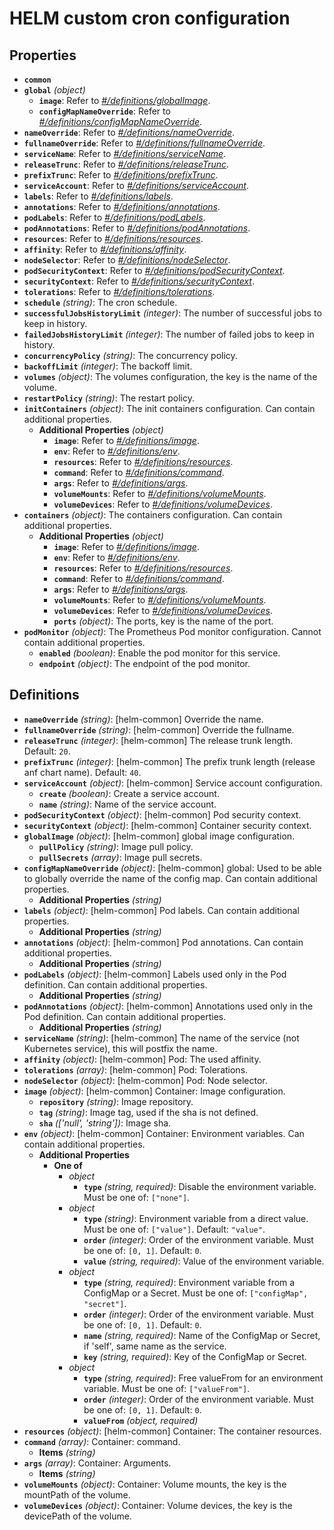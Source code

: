 # HELM custom cron configuration

## Properties

- **`common`**
- **`global`** _(object)_
  - **`image`**: Refer to _[#/definitions/globalImage](#definitions/globalImage)_.
  - **`configMapNameOverride`**: Refer to _[#/definitions/configMapNameOverride](#definitions/configMapNameOverride)_.
- **`nameOverride`**: Refer to _[#/definitions/nameOverride](#definitions/nameOverride)_.
- **`fullnameOverride`**: Refer to _[#/definitions/fullnameOverride](#definitions/fullnameOverride)_.
- **`serviceName`**: Refer to _[#/definitions/serviceName](#definitions/serviceName)_.
- **`releaseTrunc`**: Refer to _[#/definitions/releaseTrunc](#definitions/releaseTrunc)_.
- **`prefixTrunc`**: Refer to _[#/definitions/prefixTrunc](#definitions/prefixTrunc)_.
- **`serviceAccount`**: Refer to _[#/definitions/serviceAccount](#definitions/serviceAccount)_.
- **`labels`**: Refer to _[#/definitions/labels](#definitions/labels)_.
- **`annotations`**: Refer to _[#/definitions/annotations](#definitions/annotations)_.
- **`podLabels`**: Refer to _[#/definitions/podLabels](#definitions/podLabels)_.
- **`podAnnotations`**: Refer to _[#/definitions/podAnnotations](#definitions/podAnnotations)_.
- **`resources`**: Refer to _[#/definitions/resources](#definitions/resources)_.
- **`affinity`**: Refer to _[#/definitions/affinity](#definitions/affinity)_.
- **`nodeSelector`**: Refer to _[#/definitions/nodeSelector](#definitions/nodeSelector)_.
- **`podSecurityContext`**: Refer to _[#/definitions/podSecurityContext](#definitions/podSecurityContext)_.
- **`securityContext`**: Refer to _[#/definitions/securityContext](#definitions/securityContext)_.
- **`tolerations`**: Refer to _[#/definitions/tolerations](#definitions/tolerations)_.
- **`schedule`** _(string)_: The cron schedule.
- **`successfulJobsHistoryLimit`** _(integer)_: The number of successful jobs to keep in history.
- **`failedJobsHistoryLimit`** _(integer)_: The number of failed jobs to keep in history.
- **`concurrencyPolicy`** _(string)_: The concurrency policy.
- **`backoffLimit`** _(integer)_: The backoff limit.
- **`volumes`** _(object)_: The volumes configuration, the key is the name of the volume.
- **`restartPolicy`** _(string)_: The restart policy.
- **`initContainers`** _(object)_: The init containers configuration. Can contain additional properties.
  - **Additional Properties** _(object)_
    - **`image`**: Refer to _[#/definitions/image](#definitions/image)_.
    - **`env`**: Refer to _[#/definitions/env](#definitions/env)_.
    - **`resources`**: Refer to _[#/definitions/resources](#definitions/resources)_.
    - **`command`**: Refer to _[#/definitions/command](#definitions/command)_.
    - **`args`**: Refer to _[#/definitions/args](#definitions/args)_.
    - **`volumeMounts`**: Refer to _[#/definitions/volumeMounts](#definitions/volumeMounts)_.
    - **`volumeDevices`**: Refer to _[#/definitions/volumeDevices](#definitions/volumeDevices)_.
- **`containers`** _(object)_: The containers configuration. Can contain additional properties.
  - **Additional Properties** _(object)_
    - **`image`**: Refer to _[#/definitions/image](#definitions/image)_.
    - **`env`**: Refer to _[#/definitions/env](#definitions/env)_.
    - **`resources`**: Refer to _[#/definitions/resources](#definitions/resources)_.
    - **`command`**: Refer to _[#/definitions/command](#definitions/command)_.
    - **`args`**: Refer to _[#/definitions/args](#definitions/args)_.
    - **`volumeMounts`**: Refer to _[#/definitions/volumeMounts](#definitions/volumeMounts)_.
    - **`volumeDevices`**: Refer to _[#/definitions/volumeDevices](#definitions/volumeDevices)_.
    - **`ports`** _(object)_: The ports, key is the name of the port.
- **`podMonitor`** _(object)_: The Prometheus Pod monitor configuration. Cannot contain additional properties.
  - **`enabled`** _(boolean)_: Enable the pod monitor for this service.
  - **`endpoint`** _(object)_: The endpoint of the pod monitor.

## Definitions

- <a id="definitions/nameOverride"></a>**`nameOverride`** _(string)_: [helm-common] Override the name.
- <a id="definitions/fullnameOverride"></a>**`fullnameOverride`** _(string)_: [helm-common] Override the fullname.
- <a id="definitions/releaseTrunc"></a>**`releaseTrunc`** _(integer)_: [helm-common] The release trunk length. Default: `20`.
- <a id="definitions/prefixTrunc"></a>**`prefixTrunc`** _(integer)_: [helm-common] The prefix trunk length (release anf chart name). Default: `40`.
- <a id="definitions/serviceAccount"></a>**`serviceAccount`** _(object)_: [helm-common] Service account configuration.
  - **`create`** _(boolean)_: Create a service account.
  - **`name`** _(string)_: Name of the service account.
- <a id="definitions/podSecurityContext"></a>**`podSecurityContext`** _(object)_: [helm-common] Pod security context.
- <a id="definitions/securityContext"></a>**`securityContext`** _(object)_: [helm-common] Container security context.
- <a id="definitions/globalImage"></a>**`globalImage`** _(object)_: [helm-common] global image configuration.
  - **`pullPolicy`** _(string)_: Image pull policy.
  - **`pullSecrets`** _(array)_: Image pull secrets.
- <a id="definitions/configMapNameOverride"></a>**`configMapNameOverride`** _(object)_: [helm-common] global: Used to be able to globally override the name of the config map. Can contain additional properties.
  - **Additional Properties** _(string)_
- <a id="definitions/labels"></a>**`labels`** _(object)_: [helm-common] Pod labels. Can contain additional properties.
  - **Additional Properties** _(string)_
- <a id="definitions/annotations"></a>**`annotations`** _(object)_: [helm-common] Pod annotations. Can contain additional properties.
  - **Additional Properties** _(string)_
- <a id="definitions/podLabels"></a>**`podLabels`** _(object)_: [helm-common] Labels used only in the Pod definition. Can contain additional properties.
  - **Additional Properties** _(string)_
- <a id="definitions/podAnnotations"></a>**`podAnnotations`** _(object)_: [helm-common] Annotations used only in the Pod definition. Can contain additional properties.
  - **Additional Properties** _(string)_
- <a id="definitions/serviceName"></a>**`serviceName`** _(string)_: [helm-common] The name of the service (not Kubernetes service), this will postfix the name.
- <a id="definitions/affinity"></a>**`affinity`** _(object)_: [helm-common] Pod: The used affinity.
- <a id="definitions/tolerations"></a>**`tolerations`** _(array)_: [helm-common] Pod: Tolerations.
- <a id="definitions/nodeSelector"></a>**`nodeSelector`** _(object)_: [helm-common] Pod: Node selector.
- <a id="definitions/image"></a>**`image`** _(object)_: [helm-common] Container: Image configuration.
  - **`repository`** _(string)_: Image repository.
  - **`tag`** _(string)_: Image tag, used if the sha is not defined.
  - **`sha`** _(['null', 'string'])_: Image sha.
- <a id="definitions/env"></a>**`env`** _(object)_: [helm-common] Container: Environment variables. Can contain additional properties.
  - **Additional Properties**
    - **One of**
      - _object_
        - **`type`** _(string, required)_: Disable the environment variable. Must be one of: `["none"]`.
      - _object_
        - **`type`** _(string)_: Environment variable from a direct value. Must be one of: `["value"]`. Default: `"value"`.
        - **`order`** _(integer)_: Order of the environment variable. Must be one of: `[0, 1]`. Default: `0`.
        - **`value`** _(string, required)_: Value of the environment variable.
      - _object_
        - **`type`** _(string, required)_: Environment variable from a ConfigMap or a Secret. Must be one of: `["configMap", "secret"]`.
        - **`order`** _(integer)_: Order of the environment variable. Must be one of: `[0, 1]`. Default: `0`.
        - **`name`** _(string, required)_: Name of the ConfigMap or Secret, if 'self', same name as the service.
        - **`key`** _(string, required)_: Key of the ConfigMap or Secret.
      - _object_
        - **`type`** _(string, required)_: Free valueFrom for an environment variable. Must be one of: `["valueFrom"]`.
        - **`order`** _(integer)_: Order of the environment variable. Must be one of: `[0, 1]`. Default: `0`.
        - **`valueFrom`** _(object, required)_
- <a id="definitions/resources"></a>**`resources`** _(object)_: [helm-common] Container: The container resources.
- <a id="definitions/command"></a>**`command`** _(array)_: Container: command.
  - **Items** _(string)_
- <a id="definitions/args"></a>**`args`** _(array)_: Container: Arguments.
  - **Items** _(string)_
- <a id="definitions/volumeMounts"></a>**`volumeMounts`** _(object)_: Container: Volume mounts, the key is the mountPath of the volume.
- <a id="definitions/volumeDevices"></a>**`volumeDevices`** _(object)_: Container: Volume devices, the key is the devicePath of the volume.
